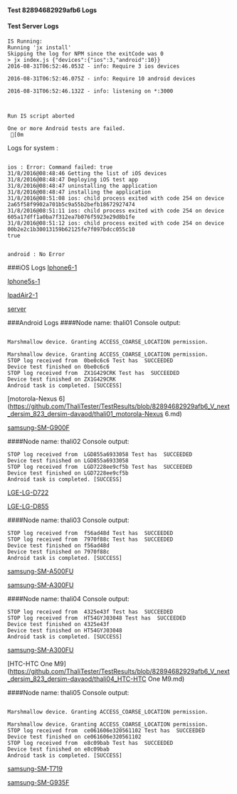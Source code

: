 #### Test 82894682929afb6 Logs

#### Test Server Logs
```
IS Running:
Running 'jx install'
Skipping the log for NPM since the exitCode was 0
> jx index.js {"devices":{"ios":3,"android":10}}
2016-08-31T06:52:46.053Z - info: Require 3 ios devices

2016-08-31T06:52:46.075Z - info: Require 10 android devices

2016-08-31T06:52:46.132Z - info: listening on *:3000


 
Run IS script aborted
 
One or more Android tests are failed.
 [0m

```


Logs for system : 
```

ios : Error: Command failed: true
31/8/2016@08:48:46 Getting the list of iOS devices 
31/8/2016@08:48:47 Deploying iOS test app 
31/8/2016@08:48:47 uninstalling the application 
31/8/2016@08:48:47 installing the application 
31/8/2016@08:51:08 ios: child process exited with code 254 on device 2a65f58f9902a701b5c9a55b2befb18672927474 
31/8/2016@08:51:11 ios: child process exited with code 254 on device 605a17dff1a0ba7f312ea7b076f5923e29d8b1fe 
31/8/2016@08:51:12 ios: child process exited with code 254 on device 00b2e2c1b30013159b62125fe7f097bdcc055c10 
true


android : No Error
```
###iOS Logs
[Iphone6-1](https://github.com/ThaliTester/TestResults/blob/82894682929afb6_V_next_dersim_823_dersim-davaod/iOS_Iphone6-1.md)

[Iphone5s-1](https://github.com/ThaliTester/TestResults/blob/82894682929afb6_V_next_dersim_823_dersim-davaod/iOS_Iphone5s-1.md)

[IpadAir2-1](https://github.com/ThaliTester/TestResults/blob/82894682929afb6_V_next_dersim_823_dersim-davaod/iOS_IpadAir2-1.md)

[server](https://github.com/ThaliTester/TestResults/blob/82894682929afb6_V_next_dersim_823_dersim-davaod/iOS_server.md)




###Android Logs
####Node name: thali01
Console output:
```

Marshmallow device. Granting ACCESS_COARSE_LOCATION permission.

Marshmallow device. Granting ACCESS_COARSE_LOCATION permission.
STOP log received from  0be0c6c6 Test has  SUCCEEDED
Device test finished on 0be0c6c6 
STOP log received from  ZX1G429CRK Test has  SUCCEEDED
Device test finished on ZX1G429CRK 
Android task is completed. [SUCCESS]
```
[motorola-Nexus 6](https://github.com/ThaliTester/TestResults/blob/82894682929afb6_V_next_dersim_823_dersim-davaod/thali01_motorola-Nexus 6.md)

[samsung-SM-G900F](https://github.com/ThaliTester/TestResults/blob/82894682929afb6_V_next_dersim_823_dersim-davaod/thali01_samsung-SM-G900F.md)

####Node name: thali02
Console output:
```
STOP log received from  LGD855a6933058 Test has  SUCCEEDED
Device test finished on LGD855a6933058 
STOP log received from  LGD7228ee9cf5b Test has  SUCCEEDED
Device test finished on LGD7228ee9cf5b 
Android task is completed. [SUCCESS]
```
[LGE-LG-D722](https://github.com/ThaliTester/TestResults/blob/82894682929afb6_V_next_dersim_823_dersim-davaod/thali02_LGE-LG-D722.md)

[LGE-LG-D855](https://github.com/ThaliTester/TestResults/blob/82894682929afb6_V_next_dersim_823_dersim-davaod/thali02_LGE-LG-D855.md)

####Node name: thali03
Console output:
```
STOP log received from  f56ad48d Test has  SUCCEEDED
STOP log received from  7970f88c Test has  SUCCEEDED
Device test finished on f56ad48d 
Device test finished on 7970f88c 
Android task is completed. [SUCCESS]
```
[samsung-SM-A500FU](https://github.com/ThaliTester/TestResults/blob/82894682929afb6_V_next_dersim_823_dersim-davaod/thali03_samsung-SM-A500FU.md)

[samsung-SM-A300FU](https://github.com/ThaliTester/TestResults/blob/82894682929afb6_V_next_dersim_823_dersim-davaod/thali03_samsung-SM-A300FU.md)

####Node name: thali04
Console output:
```
STOP log received from  4325e43f Test has  SUCCEEDED
STOP log received from  HT54GYJ03048 Test has  SUCCEEDED
Device test finished on 4325e43f 
Device test finished on HT54GYJ03048 
Android task is completed. [SUCCESS]
```
[samsung-SM-A300FU](https://github.com/ThaliTester/TestResults/blob/82894682929afb6_V_next_dersim_823_dersim-davaod/thali04_samsung-SM-A300FU.md)

[HTC-HTC One M9](https://github.com/ThaliTester/TestResults/blob/82894682929afb6_V_next_dersim_823_dersim-davaod/thali04_HTC-HTC One M9.md)

####Node name: thali05
Console output:
```

Marshmallow device. Granting ACCESS_COARSE_LOCATION permission.

Marshmallow device. Granting ACCESS_COARSE_LOCATION permission.
STOP log received from  ce061606e320561102 Test has  SUCCEEDED
Device test finished on ce061606e320561102 
STOP log received from  e8c09bab Test has  SUCCEEDED
Device test finished on e8c09bab 
Android task is completed. [SUCCESS]
```
[samsung-SM-T719](https://github.com/ThaliTester/TestResults/blob/82894682929afb6_V_next_dersim_823_dersim-davaod/thali05_samsung-SM-T719.md)

[samsung-SM-G935F](https://github.com/ThaliTester/TestResults/blob/82894682929afb6_V_next_dersim_823_dersim-davaod/thali05_samsung-SM-G935F.md)


